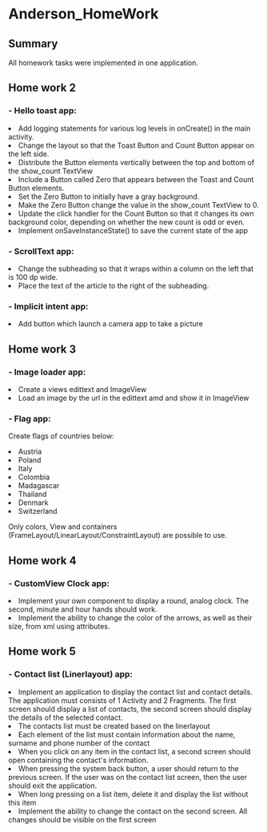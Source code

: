 # Anderson_HomeWork

## Summary

All homework tasks were implemented in one application.

## Home work 2

### - Hello toast app:

<li> Add logging statements for various log levels in onCreate() in the main activity.
<li> Change the layout so that the Toast Button and Count Button appear on the left side.
<li> Distribute the Button elements vertically between the top and bottom of the show_count TextView
<li> Include a Button called Zero that appears between the Toast and Count Button elements.
<li> Set the Zero Button to initially have a gray background.
<li> Make the Zero Button change the value in the show_count TextView to 0.
<li> Update the click handler for the Count Button so that it changes its own background color, depending on whether the new count is odd or even.
<li> Implement onSaveInstanceState() to save the current state of the app

### - ScrollText app:

<li> Change the subheading so that it wraps within a column on the left that is 100 dp wide.
<li> Place the text of the article to the right of the subheading.

### - Implicit intent app:

<li> Add button which launch a camera app to take a picture

## Home work 3

### - Image loader app:

<li> Create a views edittext and ImageView
<li> Load an image by the url in the edittext amd and show it in ImageView

### - Flag app:

Create flags of countries below:

<li> Austria
<li> Poland
<li> Italy
<li> Colombia
<li> Madagascar
<li> Thailand
<li> Denmark
<li> Switzerland

Only colors, View and containers (FrameLayout/LinearLayout/ConstraintLayout) are possible to use.

## Home work 4

### - CustomView Clock app:

<li> Implement your own component to display a round, analog clock. The second, minute and hour hands should work.
<li> Implement the ability to change the color of the arrows, as well as their size, from xml using attributes.

## Home work 5

### - Contact list (Linerlayout) app:

<li> Implement an application to display the contact list and contact details. The application must consists of 1 Activity and 2 Fragments. The first screen should display a list of contacts, the second screen should display the details of the selected contact.
<li> The contacts list must be created based on the linerlayout
<li> Each element of the list must contain information about the name, surname and phone number of the contact
<li> When you click on any item in the contact list, a second screen should open containing the contact's information.
<li> When pressing the system back button, a user should return to the previous screen. If the user was on the contact list screen, then the user should exit the application.
<li> When long pressing on a list item, delete it and display the list without this item
<li> Implement the ability to change the contact on the second screen. All changes should be visible on the first screen

